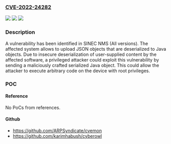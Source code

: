 ### [CVE-2022-24282](https://cve.mitre.org/cgi-bin/cvename.cgi?name=CVE-2022-24282)
![](https://img.shields.io/static/v1?label=Product&message=SINEC%20NMS&color=blue)
![](https://img.shields.io/static/v1?label=Version&message=n%2Fa&color=blue)
![](https://img.shields.io/static/v1?label=Vulnerability&message=CWE-502%3A%20Deserialization%20of%20Untrusted%20Data&color=brighgreen)

### Description

A vulnerability has been identified in SINEC NMS (All versions). The affected system allows to upload JSON objects that are deserialized to Java objects. Due to insecure deserialization of user-supplied content by the affected software, a privileged attacker could exploit this vulnerability by sending a maliciously crafted serialized Java object. This could allow the attacker to execute arbitrary code on the device with root privileges.

### POC

#### Reference
No PoCs from references.

#### Github
- https://github.com/ARPSyndicate/cvemon
- https://github.com/karimhabush/cyberowl

